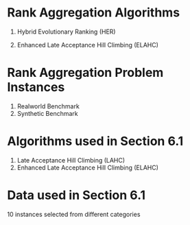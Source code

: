 # Rank Aggregation Algorithms
1. Hybrid Evolutionary Ranking (HER)

2. Enhanced Late Acceptance Hill Climbing (ELAHC)

# Rank Aggregation Problem Instances
1. Realworld Benchmark
2. Synthetic Benchmark


# Algorithms used in Section 6.1
1. Late Acceptance Hill Climbing (LAHC)
2. Enhanced Late Acceptance Hill Climbing (ELAHC)

# Data used in Section 6.1
10 instances selected from different categories
